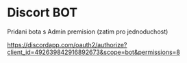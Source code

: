 # Discort BOT

Pridani bota s Admin premision (zatim pro jednoduchost)

<https://discordapp.com/oauth2/authorize?client_id=492639842916892673&scope=bot&permissions=8>